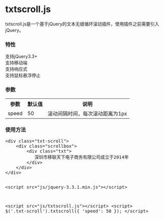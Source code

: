 # txtscroll.js

txtscroll.js是一个基于jQuery的文本无缝循环滚动插件，使用插件之前需要引入jQuery。


<h3>特性</h3>
支持jQuery3.3+ <br />
支持移动端 <br />
支持响应式 <br />
支持鼠标悬浮停止

<h3>参数</h3>
<div class="txt">
	<table width="100%" cellpadding="0" cellspacing="0">
		<tr>
			<th class="td1">参数</th>
			<th class="td2">默认值</th>
			<th class="td3">说明</th>
		</tr>
		<tr>
			<td class="td1">speed</td>
			<td class="td2">50</td>
			<td class="td3">
				滚动间隔时间，每次滚动距离为1px
			</td>
		</tr>
	</table>
</div>


<h3>使用方法</h3>
<div class="txt">
<pre>
&lt;div class="txt-scroll"&gt;
    &lt;div class="scrollbox"&gt;
        &lt;div class="txt"&gt;
           深圳市移联天下电子商务有限公司成立于2014年
        &lt;/div&gt;
    &lt;/div&gt;
&lt;/div&gt;


&lt;script src="js/jquery-3.3.1.min.js"&gt;&lt;/script&gt;

&lt;script src="js/txtscroll.js"&gt;&lt;/script&gt;
&lt;script&gt;
  $('.txt-scroll').txtscroll({
	'speed': 50
  });
&lt;/script&gt;
</pre>
